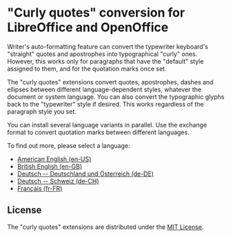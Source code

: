 # "Curly quotes" conversion for LibreOffice and OpenOffice

Writer's auto-formatting feature can convert the typewriter keyboard's "straight" quotes and apostrophes into typographical "curly" ones. However, this works only for paragraphs that have the "default" style assigned to them, and for the quotation marks once set.
 
The "curly quotes" extensions convert quotes, apostrophes, dashes and ellipses between different language-dependent styles, whatever the document or system language. You can also convert the typographic glyphs back to the "typewriter" style if desired. This works regardless of the paragraph style you set.

You can install several language variants in parallel. Use the exchange format to convert quotation marks between different languages.

To find out more, please select a language: 

* [American English (en-US)](https://peter88213.github.io/curly-en-US/)
* [British English (en-GB)](https://peter88213.github.io/curly-en-GB/)
* [Deutsch -- Deutschland und Österreich (de-DE)](https://peter88213.github.io/curly-de-DE/) 
* [Deutsch -- Schweiz (de-CH)](https://peter88213.github.io/curly-de-CH/)
* [Français (fr-FR)](https://peter88213.github.io/curly-fr-FR/)

## License

The "curly quotes" extensions are distributed under the [MIT License](http://www.opensource.org/licenses/mit-license.php).
